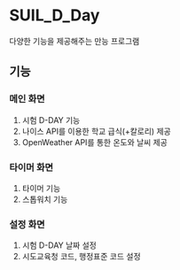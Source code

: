 
  # SUIL_D_Day
  다양한 기능을 제공해주는 만능 프로그램
  ## 기능
  ### **메인 화면**
  1) 시험 D-DAY 기능
  2) 나이스 API를 이용한 학교 급식(+칼로리) 제공
  3) OpenWeather API를 통한 온도와 날씨 제공
### **타이머 화면**
1) 타이머 기능
2) 스톱워치 기능
### **설정 화면**
1) 시험 D-DAY 날짜 설정
2) 시도교육청 코드, 행정표준 코드 설정

